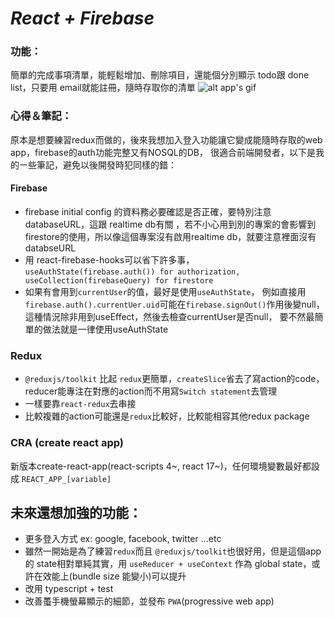 # *React + Firebase*

### 功能：
簡單的完成事項清單，能輕鬆增加、刪除項目，還能個分別顯示 todo跟 done list，只要用 email就能註冊，隨時存取你的清單
![alt app's gif](https://media.giphy.com/media/jnTVKRnD2s4IocKYta/giphy.gif)

### 心得＆筆記：
原本是想要練習redux而做的，後來我想加入登入功能讓它變成能隨時存取的web app，firebase的auth功能完整又有NOSQL的DB，
很適合前端開發者，以下是我的ㄧ些筆記，避免以後開發時犯同樣的錯：
#### Firebase
- firebase initial config 的資料務必要確認是否正確，要特別注意databaseURL，這跟 realtime db有關
  ，若不小心用到別的專案的會影響到firestore的使用，所以像這個專案沒有啟用realtime db，就要注意裡面沒有databseURL
- 用 react-firebase-hooks可以省下許多事，
  `useAuthState(firebase.auth()) for authorization, useCollection(firebaseQuery) for firestore`
- 如果有會用到`currentUser`的值，最好是使用`useAuthState`，
  例如直接用`firebase.auth().currentUer.uid`可能在`firebase.signOut()`作用後變null，
  這種情況除非用到useEffect，然後去檢查currentUser是否null，
  要不然最簡單的做法就是一律使用useAuthState
### Redux
- `@reduxjs/toolkit` 比起 `redux`更簡單，`createSlice`省去了寫action的code，
  reducer能專注在對應的action而不用寫`Switch statement`去管理
- 一樣要靠`react-redux`去串接
- 比較複雜的action可能還是`redux`比較好，比較能相容其他redux package
### CRA (create react app)
新版本create-react-app(react-scripts 4~, react 17~)，任何環境變數最好都設成 `REACT_APP_[variable]`

## 未來還想加強的功能：
- 更多登入方式 ex: google, facebook, twitter ...etc 
- 雖然一開始是為了練習`redux`而且 `@reduxjs/toolkit`也很好用，但是這個app的 state相對單純其實，用
  `useReducer + useContext` 作為 global state，或許在效能上(bundle size 能變小)可以提升
- 改用 typescript + test
- 改善蠆手機螢幕顯示的細節，並發布 `PWA`(progressive web app)  

